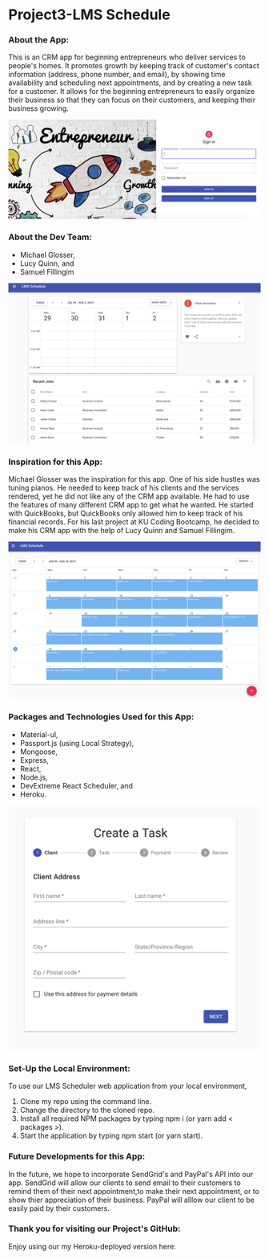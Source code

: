 # Project3-LMS Schedule

### About the App:

This is an CRM app for beginning entrepreneurs who deliver services to people's homes.  It promotes growth by keeping track of customer's contact information (address, phone number, and email), by showing time availability and scheduling next appointments, and by creating a new task for a customer.  It allows for the beginning entrepreneurs to easily organize their business so that they can focus on their customers, and keeping their business growing.

![Image of LMS Schedule](./images/homePageLMSSchedule.png)

### About the Dev Team:

* Michael Glosser,
* Lucy Quinn, and 
* Samuel Fillingim

![Image of LMS Schedule](./images/dashboardLMSSchedule.png)

### Inspiration for this App:

Michael Glosser was the inspiration for this app.  One of his side hustles was tuning pianos.  He needed to keep track of his clients and the services rendered, yet he did not like any of the CRM app available.  He had to use the features of many different CRM app to get what he wanted.  He started with QuickBooks, but QuickBooks only allowed him to keep track of his financial records.  For his last project at KU Coding Bootcamp, he decided to make his CRM app with the help of Lucy Quinn and Samuel Fillingim.

![Image of LMS Schedule](./images/calendarLMSSchedule.png)

### Packages and Technologies Used for this App:
* Material-ul,
* Passport.js (using Local Strategy),
* Mongoose,
* Express,
* React, 
* Node.js, 
* DevExtreme React Scheduler, and
* Heroku.

![Image of LMS Schedule](./images/taskFormLMSSchedule.png)

### Set-Up the Local Environment:

To use our LMS Scheduler web application from your local environment,

1. Clone my repo using the command line.
2. Change the directory to the cloned repo.
3. Install all required NPM packages by typing npm i (or yarn add < packages >).
4. Start the application by typing npm start (or yarn start).

###  Future Developments for this App:

In the future, we hope to incorporate SendGrid's and PayPal's API into our app.  SendGrid will allow our clients to send email to their customers to remind them of their next appointment,to make their next appointment, or to show thier appreciation of their business.  PayPal will alllow our client to be easily paid by their customers.

###  Thank you for visiting our Project's GitHub:

Enjoy using our my Heroku-deployed version here: 